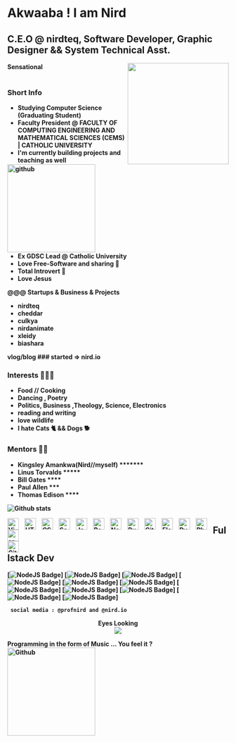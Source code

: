 # Akwaaba ! I am Nird
## C.E.O @ nirdteq, Software Developer, Graphic Designer && System Technical Asst.
<div>
<img align='right' src="https://media.giphy.com/media/fhAwk4DnqNgw8/giphy.gif" width="230">
  <b>Sensational<b/> <br>
  <img align='left' alt='github' width='200px' src='https://media.giphy.com/media/13n7XeyIXEIrbG/giphy.gif' style='padding-right:1000px;' />
</div>
<br>

### Short Info

- Studying Computer Science (Graduating Student)
- Faculty President @ FACULTY OF COMPUTING ENGINEERING AND MATHEMATICAL SCIENCES (CEMS) | CATHOLIC UNIVERSITY
- I'm currently building projects and teaching as well
- Ex GDSC Lead @ Catholic University
- Love Free-Software and sharing 🤩
- Total Introvert 🥱
- Love Jesus 

@@@ Startups & Business & Projects
- nirdteq
- cheddar
- culkya
- nirdanimate
- xleidy
- biashara

vlog/blog ### started => nird.io

### Interests 🥳🥳🥳
- Food // Cooking
- Dancing , Poetry
- Politics, Business ,Theology, Science, Electronics
- reading and writing
- love wildlife
- I hate Cats 🐈  && Dogs 🐕

### Mentors 🤠🤠
- Kingsley Amankwa(Nird//myself) *******
- Linus Torvalds *****
- Bill Gates ****
- Paul Allen ***
- Thomas Edison ****

![Github stats](https://github-readme-stats.vercel.app/api?username=Profnird)

<img align="left" alt="Visual Studio Code" width="26px" src="https://cdn.jsdelivr.net/gh/devicons/devicon/icons/vscode/vscode-original.svg" style="padding-right:10px;" />
<img align="left" alt="HTML5" width="26px" src="https://cdn.jsdelivr.net/gh/devicons/devicon/icons/html5/html5-original.svg" style="padding-right:10px;" />
<img align="left" alt="CSS3" width="26px" src="https://cdn.jsdelivr.net/gh/devicons/devicon/icons/css3/css3-original.svg" style="padding-right:10px;" />
<img align="left" alt="Sass" width="26px" src="https://cdn.jsdelivr.net/gh/devicons/devicon/icons/sass/sass-original.svg" style="padding-right:10px;" /> 
<img align="left" alt="JavaScript" width="26px" src="https://cdn.jsdelivr.net/gh/devicons/devicon/icons/javascript/javascript-original.svg" style="padding-right:10px;" />
<img align="left" alt="React" width="26px" src="https://cdn.jsdelivr.net/gh/devicons/devicon/icons/react/react-original.svg" style="padding-right:10px;" />
<img align="left" alt="Node.js" width="26px" src="https://cdn.jsdelivr.net/gh/devicons/devicon/icons/nodejs/nodejs-original.svg" style="padding-right:10px;" />
<img align="left" alt="Rust" width="26px" src="https://cdn.jsdelivr.net/gh/devicons/devicon/icons/rust/rust-plain.svg" style="padding-right:10px;" /> 
<img align="left" alt="Git" width="26px" src="https://cdn.jsdelivr.net/gh/devicons/devicon/icons/git/git-original.svg" style="padding-right:10px;" />
<img align="left" alt="Electron" width="26px" src="https://cdn.jsdelivr.net/gh/devicons/devicon/icons/electron/electron-original.svg" style="padding-right:10px;" />
<img align="left" alt="Python" width="26px" src="https://cdn.jsdelivr.net/gh/devicons/devicon/icons/python/python-original.svg" style="padding-right:10px;" />
<img align="left" alt="Php" width="26px" src="https://cdn.jsdelivr.net/gh/devicons/devicon/icons/php/php-original.svg" style="padding-right:10px;" />
<img align="left" alt="arduino" width="26px" src="https://cdn.jsdelivr.net/gh/devicons/devicon/icons/arduino/arduino-original.svg" style="padding-right:10px;" />
<img align="left" alt="GitHub" width="26px" src="https://user-images.githubusercontent.com/3369400/139447912-e0f43f33-6d9f-45f8-be46-2df5bbc91289.png" style="padding-right:1000px;" />


## Fullstack Dev

[![NodeJS Badge](https://img.shields.io/badge/-NodeJS-339933?logo=nodejs&style=flat-square&labelColor=339933&logoColor=white)]
[![NodeJS Badge](https://img.shields.io/badge/-NextJS-339933?logo=nextjs&style=flat-square&labelColor=339933&logoColor=white)]
[![NodeJS Badge](https://img.shields.io/badge/-React-61DAFB?logo=react&style=flat-square&labelColor=61DAFB&logoColor=white)]
[![NodeJS Badge](https://img.shields.io/badge/-Javascript-F7DF1E?logo=javascript&style=flat-square&labelColor=F7DF1E&logoColor=black)]
[![NodeJS Badge](https://img.shields.io/badge/-Electron-47848F?logo=electron&style=flat-square&labelColor=47848F&logoColor=white)]
[![NodeJS Badge](https://img.shields.io/badge/-Python-47848F?logo=python&style=flat-square&labelColor=47848F&logoColor=white)]
[![NodeJS Badge](https://img.shields.io/badge/-Php-47848F?logo=php&style=flat-square&labelColor=47848F&logoColor=white)]
[![NodeJS Badge](https://img.shields.io/badge/-Csharp-61DAFB?logo=csharp&style=flat-square&labelColor=61DAFB&logoColor=white)]
[![NodeJS Badge](https://img.shields.io/badge/-R-61DAFB?logo=r&style=flat-square&labelColor=61DAFB&logoColor=white)]
[![NodeJS Badge](https://img.shields.io/badge/-Arduino-61DAFB?logo=arduino&style=flat-square&labelColor=61DAFB&logoColor=white)]
[![NodeJS Badge](https://img.shields.io/badge/-Rust-61DAFB?logo=rust&style=flat-circle&labelColor=61DAFB&logoColor=white)]

```
 social media : @profnird and @nird.io
```
<p align="center"> 
 Eyes Looking <br>
  <img src="https://profile-counter.glitch.me/profnird/count.svg" />
</p>

<div>
  Programming in the form of Music ... You feel it ? <br>
  <img align='left' alt='Github' width='200px' src='https://media.giphy.com/media/3oEdU6U2i6DbHvFJAc/giphy.gif' style='padding-right:1000px;' />
</div>
